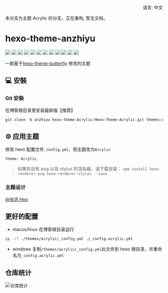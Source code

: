 <div align="right">
  语言:
  中文
</div>

本分支为主题 Acrylic 的分支，正在重构, 暂无文档。

# hexo-theme-anzhiyu

![](https://img02.anzhiy.cn/adminuploads/1/2022/12/28/63abc3dab5a29.png!blogimg)
![](https://img02.anzhiy.cn/adminuploads/1/2022/12/28/63abc3dac6e62.png!blogimg)
![](https://img02.anzhiy.cn/adminuploads/1/2022/12/28/63abc3daee9b8.png!blogimg)
![](https://img02.anzhiy.cn/adminuploads/1/2022/12/28/63abc3daef07a.png!blogimg)
![](https://img02.anzhiy.cn/adminuploads/1/2022/12/28/63abc3daf4019.png!blogimg)
![](https://img02.anzhiy.cn/adminuploads/1/2022/12/28/63abc3daf1a87.png!blogimg)
![](https://img02.anzhiy.cn/adminuploads/1/2022/12/28/63abc3db096a3.png!blogimg)
![](https://img02.anzhiy.cn/adminuploads/1/2022/12/28/63abc3db075fb.png!blogimg)
![](https://img02.anzhiy.cn/adminuploads/1/2022/12/28/63abc3db0998c.png!blogimg)
![](https://img02.anzhiy.cn/adminuploads/1/2022/12/28/63abc3db09f9b.png!blogimg)
![](https://img02.anzhiy.cn/adminuploads/1/2022/12/28/63abc3db09650.png!blogimg)
![](https://img02.anzhiy.cn/adminuploads/1/2022/12/28/63abc3db09c62.png!blogimg)

一款基于[hexo-theme-butterfly](https://github.com/jerryc127/hexo-theme-butterfly) 修改的主题

## 💻 安裝

### Git 安裝

在博客根目录里安装最新版【推荐】

```powershell
git clone -b anzhiyu hexo-theme-Acrylic/Hexo-Theme-Acrylic.git themes/Acrylic
```

## ⚙ 应用主题

修改 hexo 配置文件`_config.yml`，把主题改为`Acrylic`

```
theme: Acrylic
```

> 如果你没有 pug 以及 stylus 的渲染器，请下载安装： `npm install hexo-renderer-pug hexo-renderer-stylus --save`

### 主题设计

[@张洪 Heo](https://github.com/zhheo)

## 更好的配置

- macos/linux
  在博客根目录运行

```bash
cp -rf ./themes/acrylic/_config.yml ./_config.acrylic.yml
```

- windows
  复制`/themes/acrylic/_config.yml`此文件到 hexo 根目录，并重命名为`_config.acrylic.yml`

## 仓库统计

![仓库统计](https://repobeats.axiom.co/api/embed/d7b318f1bf6a566495cf126196194f6145ee63a6.svg "Repobeats analytics image")
